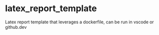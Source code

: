 # latex_report_template
Latex report template that leverages a dockerfile, can be run in vscode or github.dev
